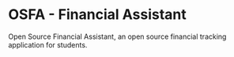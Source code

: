 # OSFA - Financial Assistant
Open Source Financial Assistant, an open source financial tracking application for students.
